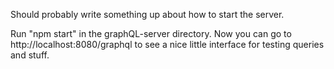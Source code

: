 Should probably write something up about how to start the server.

Run "npm start" in the graphQL-server directory. Now you can go to http://localhost:8080/graphql to see a nice little interface for testing queries and stuff.